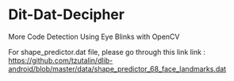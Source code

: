 # Dit-Dat-Decipher
More Code Detection Using Eye Blinks with OpenCV


For shape_predictor.dat file, please go through this link
link : https://github.com/tzutalin/dlib-android/blob/master/data/shape_predictor_68_face_landmarks.dat

